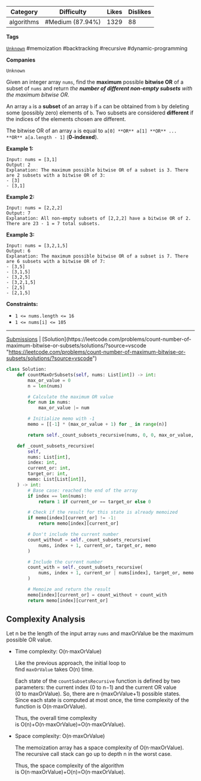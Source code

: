 | Category   | Difficulty       | Likes | Dislikes |
| ---------- | ---------------- | ----- | -------- |
| algorithms | #Medium (87.94%) | 1329  | 88       |

**Tags**

[`Unknown`](https://leetcode.com/tag/Unknown?source=vscode "https://leetcode.com/tag/Unknown?source=vscode") #memoization #backtracking #recursive #dynamic-programming 

**Companies**

`Unknown`

Given an integer array `nums`, find the **maximum** possible **bitwise OR** of a subset of `nums` and return _the **number of different non-empty subsets** with the maximum bitwise OR_.

An array `a` is a **subset** of an array `b` if `a` can be obtained from `b` by deleting some (possibly zero) elements of `b`. Two subsets are considered **different** if the indices of the elements chosen are different.

The bitwise OR of an array `a` is equal to `a[0] **OR** a[1] **OR** ... **OR** a[a.length - 1]` (**0-indexed**).

**Example 1:**

```
Input: nums = [3,1]
Output: 2
Explanation: The maximum possible bitwise OR of a subset is 3. There are 2 subsets with a bitwise OR of 3:
- [3]
- [3,1]
```

**Example 2:**

```
Input: nums = [2,2,2]
Output: 7
Explanation: All non-empty subsets of [2,2,2] have a bitwise OR of 2. There are 23 - 1 = 7 total subsets.
```

**Example 3:**

```
Input: nums = [3,2,1,5]
Output: 6
Explanation: The maximum possible bitwise OR of a subset is 7. There are 6 subsets with a bitwise OR of 7:
- [3,5]
- [3,1,5]
- [3,2,5]
- [3,2,1,5]
- [2,5]
- [2,1,5]
```

**Constraints:**

- `1 <= nums.length <= 16`
- `1 <= nums[i] <= 105`

---

[Submissions](https://leetcode.com/problems/count-number-of-maximum-bitwise-or-subsets/submissions/?source=vscode "https://leetcode.com/problems/count-number-of-maximum-bitwise-or-subsets/submissions/?source=vscode") | [Solution](https://leetcode.com/problems/count-number-of-maximum-bitwise-or-subsets/solutions/?source=vscode "https://leetcode.com/problems/count-number-of-maximum-bitwise-or-subsets/solutions/?source=vscode")


```python
class Solution:
    def countMaxOrSubsets(self, nums: List[int]) -> int:
        max_or_value = 0
        n = len(nums)

        # Calculate the maximum OR value
        for num in nums:
            max_or_value |= num

        # Initialize memo with -1
        memo = [[-1] * (max_or_value + 1) for _ in range(n)]

        return self._count_subsets_recursive(nums, 0, 0, max_or_value, memo)

    def _count_subsets_recursive(
        self,
        nums: List[int],
        index: int,
        current_or: int,
        target_or: int,
        memo: List[List[int]],
    ) -> int:
        # Base case: reached the end of the array
        if index == len(nums):
            return 1 if current_or == target_or else 0

        # Check if the result for this state is already memoized
        if memo[index][current_or] != -1:
            return memo[index][current_or]

        # Don't include the current number
        count_without = self._count_subsets_recursive(
            nums, index + 1, current_or, target_or, memo
        )

        # Include the current number
        count_with = self._count_subsets_recursive(
            nums, index + 1, current_or | nums[index], target_or, memo
        )

        # Memoize and return the result
        memo[index][current_or] = count_without + count_with
        return memo[index][current_or]
```

## Complexity Analysis

Let n be the length of the input array `nums` and maxOrValue be the maximum possible OR value.

- Time complexity: O(n⋅maxOrValue)
    
    Like the previous approach, the initial loop to find `maxOrValue` takes O(n) time.
    
    Each state of the `countSubsetsRecursive` function is defined by two parameters: the current index (0 to n−1) and the current OR value (0 to maxOrValue). So, there are n⋅(maxOrValue+1) possible states. Since each state is computed at most once, the time complexity of the function is O(n⋅maxOrValue).
    
    Thus, the overall time complexity is O(n)+O(n⋅maxOrValue)=O(n⋅maxOrValue).
    
- Space complexity: O(n⋅maxOrValue)
    
    The memoization array has a space complexity of O(n⋅maxOrValue). The recursive call stack can go up to depth n in the worst case.
    
    Thus, the space complexity of the algorithm is O(n⋅maxOrValue)+O(n)=O(n⋅maxOrValue).
